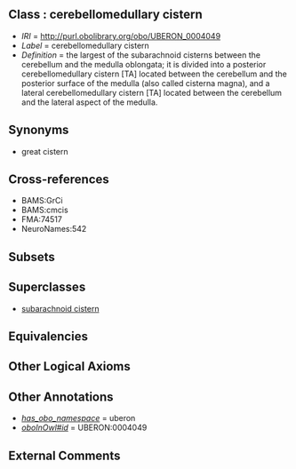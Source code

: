
## Class : cerebellomedullary cistern

 * *IRI* = http://purl.obolibrary.org/obo/UBERON_0004049
 * *Label* = cerebellomedullary cistern
 * *Definition* = the largest of the subarachnoid cisterns between the cerebellum and the medulla oblongata; it is divided into a posterior cerebellomedullary cistern [TA] located between the cerebellum and the posterior surface of the medulla (also called cisterna magna), and a lateral cerebellomedullary cistern [TA] located between the cerebellum and the lateral aspect of the medulla.

## Synonyms

 * great cistern

## Cross-references

 * BAMS:GrCi
 * BAMS:cmcis
 * FMA:74517
 * NeuroNames:542

## Subsets


## Superclasses

 * [subarachnoid cistern](../../UBERON/50/UBERON_0004050.md)

## Equivalencies


## Other Logical Axioms


## Other Annotations

 * *[has_obo_namespace](../../ce/oboInOwl#hasOBONamespace.md)* = uberon
 * *[oboInOwl#id](../../id/oboInOwl#id.md)* = UBERON:0004049

## External Comments

